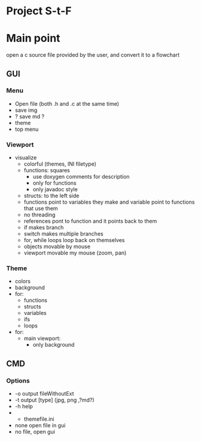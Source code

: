 # Project S-t-F
# Main point
open a c source file provided by the user, and convert it to a flowchart
## GUI
### Menu
- Open file (both .h and .c at the same time)
- save img
- ? save md ?
- theme
- top menu
### Viewport
- visualize 
  - colorful (themes, INI filetype)
  - functions: squares
    - use doxygen comments for description
    - only for functions
    - only javadoc style
  - structs: to the left side
  - functions point to variables they make and variable point to functions that use them
  - no threading
  - references pont to function and it points back to them
  - if makes branch
  - switch makes multiple branches
  - for, while loops loop back on themselves
  - objects movable by mouse
  - viewport movable my mouse (zoom, pan)
### Theme
 - colors
 - background
 - for:
   - functions
   - structs
   - variables
   - ifs
   - loops
 - for:
   - main viewport:
     - only background
##  CMD
### Options
- -o output fileWithoutExt
- -t output [type] (jpg, png ,?md?)
- -h help
- - themefile.ini
- none open file in gui
- no file, open gui